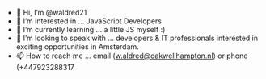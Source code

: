 - 👋 Hi, I’m @waldred21
- 👀 I’m interested in ... JavaScript Developers 
- 🌱 I’m currently learning ... a little JS myself :)
- 💞️ I’m looking to speak with ... developers & IT professionals interested in exciting opportunities in Amsterdam.
- 📫 How to reach me ... email (w.aldred@oakwellhampton.nl) or phone (+447923288317

<!---
waldred21/waldred21 is a ✨ special ✨ repository because its `README.md` (this file) appears on your GitHub profile.
You can click the Preview link to take a look at your changes.
--->

